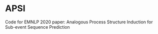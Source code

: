 # APSI
Code for EMNLP 2020 paper: Analogous Process Structure Induction for Sub-event Sequence Prediction
